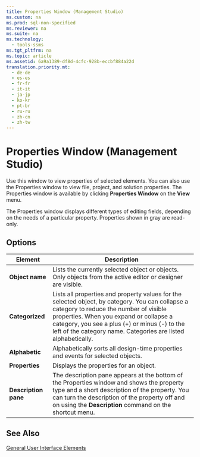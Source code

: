 ```yaml
---
title: Properties Window (Management Studio)
ms.custom: na
ms.prod: sql-non-specified
ms.reviewer: na
ms.suite: na
ms.technology: 
  - tools-ssms
ms.tgt_pltfrm: na
ms.topic: article
ms.assetid: 6a9a1389-df8d-4cfc-928b-eccbf884a22d
translation.priority.mt: 
  - de-de
  - es-es
  - fr-fr
  - it-it
  - ja-jp
  - ko-kr
  - pt-br
  - ru-ru
  - zh-cn
  - zh-tw
---
```

# Properties Window (Management Studio)
Use this window to view properties of selected elements. You can also use the Properties window to view file, project, and solution properties. The Properties window is available by clicking **Properties Window** on the **View** menu.  
  
The Properties window displays different types of editing fields, depending on the needs of a particular property. Properties shown in gray are read\-only.  
  
## Options  
  
|Element|Description|  
|-----------|---------------|  
|**Object name**|Lists the currently selected object or objects. Only objects from the active editor or designer are visible.|  
|**Categorized**|Lists all properties and property values for the selected object, by category. You can collapse a category to reduce the number of visible properties. When you expand or collapse a category, you see a plus (\+) or minus (\-) to the left of the category name. Categories are listed alphabetically.|  
|**Alphabetic**|Alphabetically sorts all design\-time properties and events for selected objects.|  
|**Properties**|Displays the properties for an object.|  
|**Description pane**|The description pane appears at the bottom of the Properties window and shows the property type and a short description of the property. You can turn the description of the property off and on using the **Description** command on the shortcut menu.|  
  
## See Also  
[General User Interface Elements](../content/General-User-Interface-Elements.md)  
  
